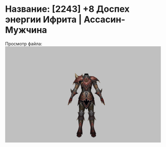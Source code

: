# Название: [2243] +8 Доспех энергии Ифрита | Ассасин-Мужчина

Просмотр файла:
![p060020.png](p060020.png)